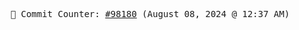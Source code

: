 <p align="center">
    <samp>
        📮 Commit Counter: <a href="https://github.com/Javascript-void0/Javascript-void0/commits/main">#98180</a> (August 08, 2024 @ 12:37 AM)
    </samp>
</p>